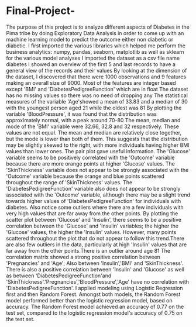 # Final-Project-
The purpose of this project is to analyze different aspects of Diabetes in the Pima tribe by doing Exploratory Data Analysis in order to come up with an machine learning model to predict the outcome  either non diabetic or diabetic.
I first imported the various libraries which helped me perform the business analytics: numpy, pandas, seaborn, matplotlib as well as sklearn for the various model analyses
I imported the dataset as a csv file name diabetes
I showed an overview of the first 5 and last records to have a general view of the records and their values
By looking at the dimension of the dataset, I discovered that there were 1000 observations and 9 features making an overall size of 9000.
Most of the features are integer based except 'BMI' and 'DiabetesPedigreeFunction' which are in float
The dataset has no missing values so there was no need of dropping any
The statistical measures of the variable 'Age'showed a mean of 33.83 and a median of 30 with the youngest person aged 21 while the oldest was 81
By plotting the variable 'BloodPressure', it was found that the distribution was approximately normal, with a peak around 70-80
The mean, median and mode of the 'BMI' variable were 32.66, 32.8 and 32 respectively. These values are not equal. The mean and median are relatively close together, but the mode is lower than both of them. This suggests that the distribution may be slightly skewed to the right, with more individuals having higher BMI values than lower ones.
The pair plot gave useful information. The 'Glucose' variable seems to be positively correlated with the 'Outcome' variable because there are more orange points at higher 'Glucose' values.
The 'SkinThickness' variable does not appear to be strongly associated with the 'Outcome' variable because the orange and blue points scattered throughout the range of 'SkinThickness' values.
The 'DiabetesPedigreeFunction' variable also does not appear to be strongly associated with the 'Outcome' variable, although there may be a slight trend towards higher values of 'DiabetesPedigreeFunction' for individuals with diabetes. Also notice some outliers where there are a few individuals with very high values that are far away from the other points.
By plotting the scatter plot between 'Glucose' and 'Insulin', there seems to be a positive correlation between the 'Glucose' and 'Insulin' variables; the higher the 'Glucose' values, the higher the 'Insulin' values. However,  many points scattered throughout the plot that do not appear to follow this trend.There are also few outliers in the data, particularly at high 'Insulin' values that are far away from the other points.There is an outlier around age 81
The correlation matrix showed a strong positive correlation between 'Pregnancies' and 'Age'; Also between 'Insulin','BMI' and 'SkinThickness'. There is also a positive correlation between 'Insulin' and 'Glucose' as well as between 'DiabetesPedigreeFunction'and 'SkinThickness'.'Pregnancies','BloodPressure','Age' have no correlation with 'DiabetesPedigreeFunction'.
I applied modeling using Logistic Regression first and then Random Forest. Amongst both models, the Random Forest model performed better than the logistic regression model, based on accuracy. The Random Forest model achieved an accuracy of 0.77 on the test set, compared to the logistic regression model's accuracy of 0.75 on the test set.
